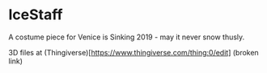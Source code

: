 # IceStaff
A costume piece for Venice is Sinking 2019 - may it never snow thusly.

3D files at (Thingiverse)[https://www.thingiverse.com/thing:0/edit] (broken link)
